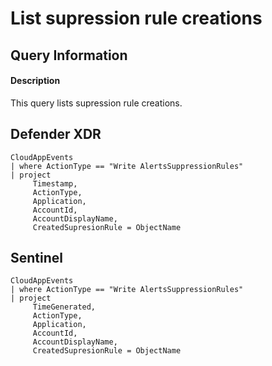 # List supression rule creations

## Query Information

#### Description
This query lists supression rule creations.

## Defender XDR
```KQL
CloudAppEvents
| where ActionType == "Write AlertsSuppressionRules"
| project
     Timestamp,
     ActionType,
     Application,
     AccountId,
     AccountDisplayName,
     CreatedSupresionRule = ObjectName
```
## Sentinel
```KQL
CloudAppEvents
| where ActionType == "Write AlertsSuppressionRules"
| project
     TimeGenerated,
     ActionType,
     Application,
     AccountId,
     AccountDisplayName,
     CreatedSupresionRule = ObjectName
```
